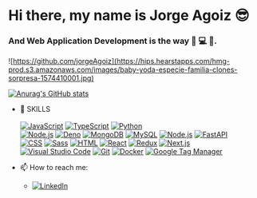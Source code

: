 
# Hi there, my name is **Jorge Agoiz** :sunglasses:
### And Web Application Development is the way :yellow_heart: :computer: :beginner:.

![https://github.com/jorgeAgoiz](https://hips.hearstapps.com/hmg-prod.s3.amazonaws.com/images/baby-yoda-especie-familia-clones-sorpresa-1574410001.jpg)
<!--
**jorgeAgoiz/jorgeAgoiz** is a ✨ _special_ ✨ repository because its `README.md` (this file) appears on your GitHub profile.
-->

[![Anurag's GitHub stats](https://github-readme-stats.vercel.app/api?username=jorgeAgoiz&count_private=true&show_icons=true&theme=onedark)](https://github.com/anuraghazra/github-readme-stats)

- :hammer: SKILLS </br></br>
  [![JavaScript](https://img.shields.io/badge/JavaScript-F7DF1E?style=for-the-badge&logo=javascript&logoColor=white&labelColor=212121)]()
  [![TypeScript](https://img.shields.io/badge/TypeScript-3178C6?style=for-the-badge&logo=typescript&logoColor=white&labelColor=212121)]()
  [![Python](https://img.shields.io/badge/Python-101010?style=for-the-badge&logo=Python&logoColor=blue&labelColor=yellow)]()
  </br>
  [![Node.js](https://img.shields.io/badge/Node.js-339933?style=for-the-badge&logo=node.js&logoColor=white&labelColor=101010)]()
  [![Deno](https://img.shields.io/badge/Deno-c153c6?style=for-the-badge&logo=Deno&logoColor=white&labelColor=101010)]()
  [![MongoDB](https://img.shields.io/badge/MongoDB-47A248?style=for-the-badge&logo=mongodb&logoColor=white&labelColor=101010)]()
  [![MySQL](https://img.shields.io/badge/MySQL-4479A1?style=for-the-badge&logo=mysql&logoColor=white&labelColor=101010)]()
  [![Node.js](https://img.shields.io/badge/GraphQL-E434AA?style=for-the-badge&logo=GraphQL&logoColor=white&labelColor=101010)]()
  [![FastAPI](https://img.shields.io/badge/FastAPI-101010?style=for-the-badge&logo=Python&logoColor=white&labelColor=009688)]()
  </br>
  [![CSS](https://img.shields.io/badge/CSS-2F94CB?style=for-the-badge&logo=CSS3&logoColor=white&labelColor=101010)]()
  [![Sass](https://img.shields.io/badge/Sass-CC6699?style=for-the-badge&logo=Sass&logoColor=white&labelColor=101010)]()
  [![HTML](https://img.shields.io/badge/HTML-E34F26?style=for-the-badge&logo=HTML5&logoColor=white&labelColor=101010)]()
  [![React](https://img.shields.io/badge/React-61DAFB?style=for-the-badge&logo=React&logoColor=F2F2F2&labelColor=101010)]()
  [![Redux](https://img.shields.io/badge/Redux-764ABC?style=for-the-badge&logo=Redux&logoColor=F2F2F2&labelColor=101010)]()
  [![Next.js](https://img.shields.io/badge/Next.js-0082C9?style=for-the-badge&logo=Next.js&logoColor=F2F2F2&labelColor=101010)]()
  </br>
   [![Visual Studio Code](https://img.shields.io/badge/Visual%20Studio%20Code-007ACC?style=for-the-badge&logo=Visual-Studio-Code&logoColor=white&labelColor=101010)]()
   [![Git](https://img.shields.io/badge/Git-F05032?style=for-the-badge&logo=Git&logoColor=white&labelColor=101010)]()
   [![Docker](https://img.shields.io/badge/Docker-2496ED?style=for-the-badge&logo=Docker&logoColor=white&labelColor=101010)]()
   [![Google Tag Manager](https://img.shields.io/badge/Google%20Tag%20Manager-F2F2F2?style=for-the-badge&logo=Google%20Tag%20Manager&logoColor=white&labelColor=246FDB)]()


- 📫 How to reach me: 
  - [![LinkedIn](https://img.shields.io/badge/LinkedIn-Jorge_Agoiz-0077B5?style=plastic&logo=linkedin&logoColor=white&labelColor=101010)](https://www.linkedin.com/in/jorge-agoiz-pedraja-78321b39)


